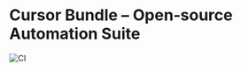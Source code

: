 # Cursor Bundle – Open‑source Automation Suite

![CI](https://github.com/jackxsmith/cursor_bundle/actions/workflows/ci.yml/badge.svg)

